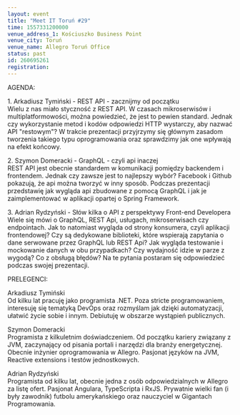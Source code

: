 ```yaml
---
layout: event
title: "Meet IT Toruń #29"
time: 1557331200000
venue_address_1: Kościuszko Business Point
venue_city: Toruń
venue_name: Allegro Toruń Office
status: past
id: 260695261
registration: 
---
```


<p>AGENDA:</p>
<p>1. Arkadiusz Tymiński - REST API - zacznijmy od początku
  <br/>Wielu z nas miało styczność z REST API. W czasach mikroserwisów i multiplatformowości, można powiedzieć, że jest to pewien standard. Jednak czy wykorzystanie metod i kodów odpowiedzi HTTP wystarczy, aby nazwać API "restowym"? W trakcie prezentacji przyjrzymy
  się głównym zasadom tworzenia takiego typu oprogramowania oraz sprawdzimy jak one wpływają na efekt końcowy.</p>
<p>2. Szymon Domeracki - GraphQL - czyli api inaczej
  <br/>REST API jest obecnie standardem w komunikacji pomiędzy backendem i frontendem. Jednak czy zawsze jest to najlepszy wybór? Facebook i Github pokazują, że api można tworzyć w inny sposób. Podczas prezentacji przedstawię jak wygląda api zbudowane z pomocą
  GraphQL i jak je zaimplementować w aplikacji opartej o Spring Framework.</p>
<p>3. Adrian Rydzyński - Słów kilka o API z perspektywy Front-end Developera
  <br/>Wiele się mówi o GraphQL, REST Api, usługach, mikroserwisach czy endpointach. Jak to natomiast wygląda od strony konsumera, czyli aplikacji frontendowej? Czy są dedykowane biblioteki, które wspierają zapytania o dane serwowane przez GraphQL lub REST
  Api? Jak wygląda testowanie i mockowanie danych w obu przypadkach? Czy wydajność idzie w parze z wygodą? Co z obsługą błędów? Na te pytania postaram się odpowiedzieć podczas swojej prezentacji.</p>
<p>PRELEGENCI:</p>
<p>Arkadiusz Tymiński
  <br/>Od kilku lat pracuję jako programista .NET. Poza stricte programowaniem, interesuję się tematyką DevOps oraz rozmyślam jak dzięki automatyzacji, ułatwić życie sobie i innym. Debiutuję w obszarze wystąpień publicznych.</p>
<p>Szymon Domeracki
  <br/>Programista z kilkuletnim doświadczeniem. Od początku kariery związany z JVM, zaczynający od pisania portali i narzędzi dla branży energetycznej. Obecnie inżynier oprogramowania w Allegro. Pasjonat języków na JVM, Reactive extensions i testów jednostkowych.</p>
<p>Adrian Rydzyński
  <br/>Programista od kilku lat, obecnie jedna z osób odpowiedzialnych w Allegro za listę ofert. Pasjonat Angulara, TypeScripta i RxJS. Prywatnie wielki fan (i były zawodnik) futbolu amerykańskiego oraz nauczyciel w Gigantach Programowania.</p>
